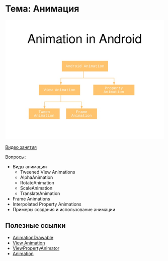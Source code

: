 # Тема: Анимация

![Basic Android Animation](basic-android-animation.jpg)

[Видео занятия](https://youtu.be/66BtINRsIao)

Вопросы:

* 	Виды анимации
	*	Tweened View Animations
	*	AlphaAnimation
	*	RotateAnimation
	*	ScaleAnimation
	*	TranslateAnimation
*	Frame Animations
*	Interpolated Property Animations
*	Примеры создания и использование анимации

	
## Полезные ссылки

* [AnimationDrawable](https://developer.android.com/reference/android/graphics/drawable/AnimationDrawable)
* [View Animation](https://developer.android.com/guide/topics/graphics/view-animation.html)
* [ViewPropertyAnimator](https://developer.android.com/reference/android/view/ViewPropertyAnimator.html)
* [Animation](http://www.bogotobogo.com/Android/android19Animation.php)

